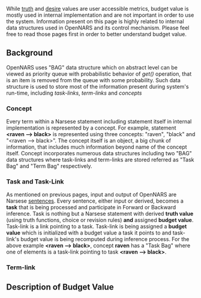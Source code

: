 While [truth](https://github.com/opennars/opennars/wiki/Truth-Value:-Definition-and-Examples) and [desire](https://github.com/opennars/opennars/wiki/Desire-Value:-Definition-and-Examples) values are user accessible metrics, budget value is mostly used in internal implementation and are not important in order to use the system. Information present on this page is highly related to internal data structures used in OpenNARS and its control mechanism. Please feel free to read those pages first in order to better understand budget value. 

## Background

OpenNARS uses "BAG" data structure which on abstract level can be viewed as priority queue with probabilistic behavior of _get()_ operation, that is an item is removed from the queue with some probability. Such  data structure is used to store most of the information present during system's run-time, including _task-links_, _term-links_ and _concepts_

### Concept
Every term within a Narsese statement including statement itself in internal implementation is represented by a concept. For example, statement **<raven --> black>** is represented using three concepts: "raven", "black" and "<raven --> black>". The concept itself is an object, a big chunk of information, that includes much information beyond name of the concept itself. Concept incorporates numerous data structures including two "BAG" data structures where task-links and term-links are stored referred as "Task Bag" and "Term Bag" respectively.

### Task and Task-Link
As mentioned on previous pages, input and output of OpenNARS are Narsese [sentences](https://github.com/opennars/opennars/wiki/Sentence:-types,-format). Every sentence, either input or derived, becomes a **task** that is being processed and participate in Forward or Backward inference. Task is nothing but a Narsese statement with derived **truth value** (using truth functions, choice or revision rules) **and** assigned **budget value**. Task-link is a link pointing to a task. Task-link is being assigned a **budget value** which is initialized with a budget value a task it points to and task-link's budget value is being recomputed during inference process. For the above example **<raven --> black>**, concept **raven** has a "Task Bag" where one of elements is a task-link pointing to task **<raven --> black>**.  

### Term-link

 


## Description of Budget Value


